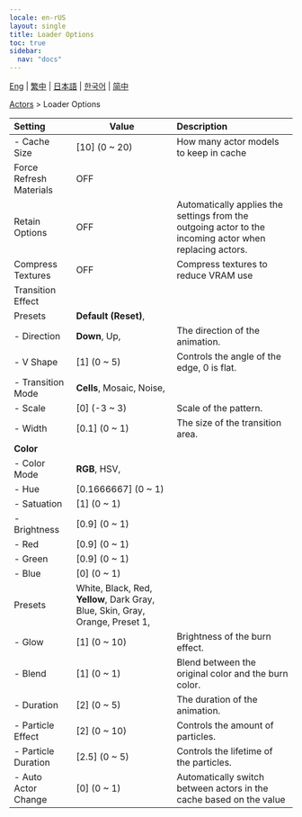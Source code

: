 ```yaml
---
locale: en-rUS
layout: single
title: Loader Options
toc: true
sidebar:
  nav: "docs"
---
```

[Eng](/dancexr/menu/2025.4/actors/loader_options) | [繁中](/tw/dancexr/menu/2025.4/actors/loader_options) | [日本語](/jp/dancexr/menu/2025.4/actors/loader_options) | [한국어](/kr/dancexr/menu/2025.4/actors/loader_options) | [简中](/zh/dancexr/menu/2025.4/actors/loader_options)

[Actors](../menu#Actors) > Loader Options



| Setting | Value | Description |
| :--- | --- | :--- |
|- Cache Size | [10] (0 ~ 20) | How many actor models to keep in cache
| Force Refresh Materials | OFF | 
| Retain Options | OFF | Automatically applies the settings from the outgoing actor to the incoming actor when replacing actors.
| Compress Textures | OFF | Compress textures to reduce VRAM use
| Transition Effect || 
| Presets | **Default (Reset)**,  |  |
|- Direction | **Down**, Up,  | The direction of the animation.
|- V Shape | [1] (0 ~ 5) | Controls the angle of the edge, 0 is flat.
|- Transition Mode | **Cells**, Mosaic, Noise,  | 
|- Scale | [0] (-3 ~ 3) | Scale of the pattern.
|- Width | [0.1] (0 ~ 1) | The size of the transition area.
|**Color** | | 
|- Color Mode | **RGB**, HSV,  | 
|- Hue | [0.1666667] (0 ~ 1) | 
|- Satuation | [1] (0 ~ 1) | 
|- Brightness | [0.9] (0 ~ 1) | 
|- Red | [0.9] (0 ~ 1) | 
|- Green | [0.9] (0 ~ 1) | 
|- Blue | [0] (0 ~ 1) | 
| Presets | White, Black, Red, **Yellow**, Dark Gray, Blue, Skin, Gray, Orange, Preset 1,  |  |
|- Glow | [1] (0 ~ 10) | Brightness of the burn effect.
|- Blend | [1] (0 ~ 1) | Blend between the original color and the burn color. 
|- Duration | [2] (0 ~ 5) | The duration of the animation.
|- Particle Effect | [2] (0 ~ 10) | Controls the amount of particles.
|- Particle Duration | [2.5] (0 ~ 5) | Controls the lifetime of the particles.
|- Auto Actor Change | [0] (0 ~ 1) | Automatically switch between actors in the cache based on the value
